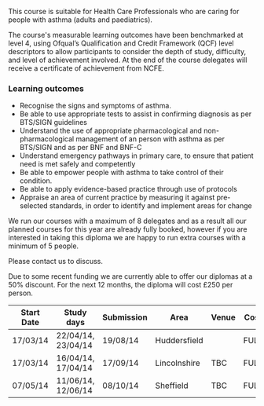 This course is suitable for Health Care Professionals  who are caring for people with asthma (adults and paediatrics).

The course's measurable learning outcomes have been benchmarked at level 4, using Ofqual’s Qualification and Credit Framework (QCF) level descriptors to allow participants to consider the depth of study, difficulty, and level of achievement involved. At the end of the course delegates will receive a certificate of achievement from NCFE.

### Learning outcomes

* Recognise the signs and symptoms of asthma.
* Be able to use appropriate tests to assist in confirming diagnosis as per BTS/SIGN guidelines
* Understand the use of appropriate pharmacological and non-pharmacological management of an person with asthma as per BTS/SIGN and as per BNF and BNF-C
* Understand emergency pathways in primary care, to ensure that patient need is met safely and competently
* Be able to empower people with asthma to take control of their condition.
* Be able to apply evidence-based practice through use of protocols
* Appraise an area of current practice by measuring it against pre-selected standards, in order to identify and implement areas for change

We run our courses with a maximum of 8 delegates and as a result all our planned courses for this year are already fully booked, however if you are interested in taking this diploma we are happy to run extra courses with a minimum of 5 people.

Please contact us to discuss.

Due to some recent funding we are currently able to offer our diplomas at a 50% discount. For the next 12 months, the diploma will cost £250 per person.


| Start Date      |Study days           | Submission | Area           | Venue                        |Cost   
|-----------------|---------------------|------------|----------------|------------------------------|-------
| 17/03/14        |22/04/14, 23/04/14   | 19/08/14   | Huddersfield   |                              |FULL
| 17/03/14        |16/04/14, 17/04/14   | 17/09/14   | Lincolnshire   | TBC                          |FULL
| 07/05/14        |11/06/14, 12/06/14   | 08/10/14   | Sheffield      | TBC                          |FULL


